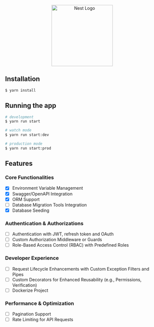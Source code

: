 <p align="center">
  <a href="http://nestjs.com/" target="blank"><img src="https://nestjs.com/img/logo-small.svg" width="200" alt="Nest Logo" /></a>
</p>

[circleci-image]: https://img.shields.io/circleci/build/github/nestjs/nest/master?token=abc123def456
[circleci-url]: https://circleci.com/gh/nestjs/nest

## Installation

```bash
$ yarn install
```

## Running the app

```bash
# development
$ yarn run start

# watch mode
$ yarn run start:dev

# production mode
$ yarn run start:prod
```

## Features

### Core Functionalities

- [x] Environment Variable Management
- [x] Swagger/OpenAPI Integration
- [x] ORM Support
- [ ] Database Migration Tools Integration
- [x] Database Seeding

### Authentication & Authorizations

- [ ] Authentication with JWT, refresh token and OAuth
- [ ] Custom Authorization Middleware or Guards
- [ ] Role-Based Access Control (RBAC) with Predefined Roles

### Developer Experience

- [ ] Request Lifecycle Enhancements with Custom Exception Filters and Pipes
- [ ] Custom Decorators for Enhanced Reusability (e.g., Permissions, Verification)
- [ ] Dockerize Project

### Performance & Optimization

- [ ] Pagination Support
- [ ] Rate Limiting for API Requests

